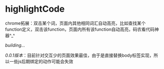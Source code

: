 # highlightCode
chrome拓展：双击某个词，页面内其他相同词汇自动高亮，比如查找某个function定义，双击该function，页面内所有该function自动高亮，码农看代码神器^_^

*building...*

*0.0.1版本*：目前针对交互少的页面效果最佳，由于是直接替换body标签实现，所以一些js后期绑定的动作可能会失效
